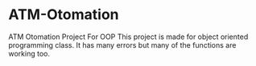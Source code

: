 # ATM-Otomation
ATM Otomation Project For OOP
This project is made for object oriented programming class. It has many errors but many of the functions are working too.
